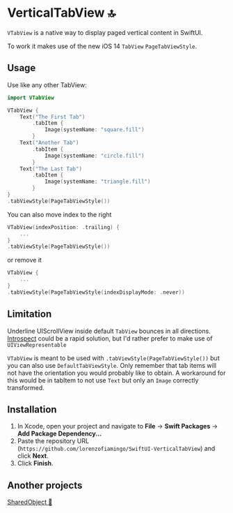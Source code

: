 # VerticalTabView 🔝
`VTabView` is a native way to display paged vertical content in SwiftUI. 

To work it makes use of the new iOS 14 `TabView` `PageTabViewStyle`.

## Usage

Use like any other TabView:

```swift
import VTabView

VTabView {
    Text("The First Tab")
        .tabItem {
            Image(systemName: "square.fill")
        }
    Text("Another Tab")
        .tabItem {
            Image(systemName: "circle.fill")
        }
    Text("The Last Tab")
        .tabItem {
            Image(systemName: "triangle.fill")
        }
}
.tabViewStyle(PageTabViewStyle())
```

You can also move index to the right
```swift
VTabView(indexPosition: .trailing) {
    ...
}
.tabViewStyle(PageTabViewStyle())
```
or remove it
```swift
VTabView {
    ...
}
.tabViewStyle(PageTabViewStyle(indexDisplayMode: .never))
```

## Limitation

Underline UIScrollView inside default `TabView` bounces in all directions. 
[Introspect](https://github.com/siteline/SwiftUI-Introspect) could be a rapid solution, but I'd rather prefer to make use of `UIViewRepresentable`

`VTabView` is meant to be used with `.tabViewStyle(PageTabViewStyle())` but you can also use `DefaultTabViewStyle`. 
Only remember that tab items will not have the orientation you would probably like to obtain. 
A workaround for this would be in tabItem to not use `Text` but only an `Image` correctly transformed.

## Installation

1. In Xcode, open your project and navigate to **File** → **Swift Packages** → **Add Package Dependency...**
2. Paste the repository URL (`https://github.com/lorenzofiamingo/SwiftUI-VerticalTabView`) and click **Next**.
3. Click **Finish**.

## Another projects

[SharedObject 🍱](https://github.com/lorenzofiamingo/SwiftUI-SharedObject)
